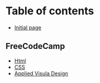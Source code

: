 # Table of contents

* [Initial page](README.md)

## FreeCodeCamp

* [Html](freecodecamp/html.md)
* [CSS](freecodecamp/css.md)
* [Applied Visula Design](freecodecamp/responsive-web-design.md)

